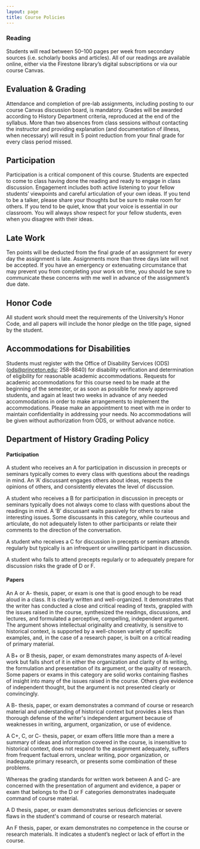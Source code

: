 ```yaml
---
layout: page
title: Course Policies
---
```


### Reading
Students will read between 50–100 pages per week from secondary sources (i.e. scholarly books and articles). All of our readings are available online, either via the Firestone library’s digital subscriptions or via our course Canvas.

## Evaluation & Grading
Attendance and completion of pre-lab assignments, including posting to our course Canvas discussion board, is mandatory. Grades will be awarded according to History Department criteria, reproduced at the end of the syllabus. More than two absences from class sessions without contacting the instructor and providing explanation (and documentation of illness, when necessary) will result in 5 point reduction from your final grade for every class period missed.

## Participation
Participation is a critical component of this course. Students are expected to come to class having done the reading and ready to engage in class discussion. Engagement includes both active listening to your fellow students’ viewpoints and careful articulation of your own ideas. If you tend to be a talker, please share your thoughts but be sure to make room for others. If you tend to be quiet, know that your voice is essential in our classroom. You will always show respect for your fellow students, even when you disagree with their ideas.

## Late Work
Ten points will be deducted from the final grade of an assignment for every day the assignment is late. Assignments more than three days late will not be accepted. If you have an emergency or extenuating circumstance that may prevent you from completing your work on time, you should be sure to communicate these concerns with me well in advance of the assignment’s due date.

## Honor Code
All student work should meet the requirements of the University’s Honor Code, and all papers will include the honor pledge on the title page, signed by the student.

## Accommodations for Disabilities
Students must register with the Office of Disability Services (ODS) ([ods@princeton.edu](mailto:ods@princeton.edu); 258-8840) for disability verification and determination of eligibility for reasonable academic accommodations. Requests for academic accommodations for this course need to be made at the beginning of the semester, or as soon as possible for newly approved students, and again at least two weeks in advance of any needed accommodations in order to make arrangements to implement the accommodations. Please make an appointment to meet with me in order to maintain confidentiality in addressing your needs. No accommodations will be given without authorization from ODS, or without advance notice.

## Department of History Grading Policy
#### Participation
A student who receives an A for participation in discussion in precepts or seminars typically comes to every class with questions about the readings in mind. An ‘A’ discussant engages others about ideas, respects the opinions of others, and consistently elevates the level of discussion.

A student who receives a B for participation in discussion in precepts or seminars typically does not always come to class with questions about the readings in mind. A ‘B’ discussant waits passively for others to raise interesting issues. Some discussants in this category, while courteous and articulate, do not adequately listen to other participants or relate their comments to the direction of the conversation.

A student who receives a C for discussion in precepts or seminars attends regularly but typically is an infrequent or unwilling participant in discussion.

A student who fails to attend precepts regularly or to adequately prepare for discussion risks the grade of D or F.

#### Papers
An A or A- thesis, paper, or exam is one that is good enough to be read aloud in a class. It is clearly written and well-organized. It demonstrates that the writer has conducted a close and critical reading of texts, grappled with the issues raised in the course, synthesized the readings, discussions, and lectures, and formulated a perceptive, compelling, independent argument. The argument shows intellectual originality and creativity, is sensitive to historical context, is supported by a well-chosen variety of specific examples, and, in the case of a research paper, is built on a critical reading of primary material.

A B+ or B thesis, paper, or exam demonstrates many aspects of A-level work but falls short of it in either the organization and clarity of its writing, the formulation and presentation of its argument, or the quality of research. Some papers or exams in this category are solid works containing flashes of insight into many of the issues raised in the course. Others give evidence of independent thought, but the argument is not presented clearly or convincingly.

A B- thesis, paper, or exam demonstrates a command of course or research material and understanding of historical context but provides a less than thorough defense of the writer's independent argument because of weaknesses in writing, argument, organization, or use of evidence.

A C+, C, or C- thesis, paper, or exam offers little more than a mere a summary of ideas and information covered in the course, is insensitive to historical context, does not respond to the assignment adequately, suffers from frequent factual errors, unclear writing, poor organization, or inadequate primary research, or presents some combination of these problems.

Whereas the grading standards for written work between A and C- are concerned with the presentation of argument and evidence, a paper or exam that belongs to the D or F categories demonstrates inadequate command of course material.

A D thesis, paper, or exam demonstrates serious deficiencies or severe flaws in the student's command of course or research material.

An F thesis, paper, or exam demonstrates no competence in the course or research materials. It indicates a student’s neglect or lack of effort in the course.			
